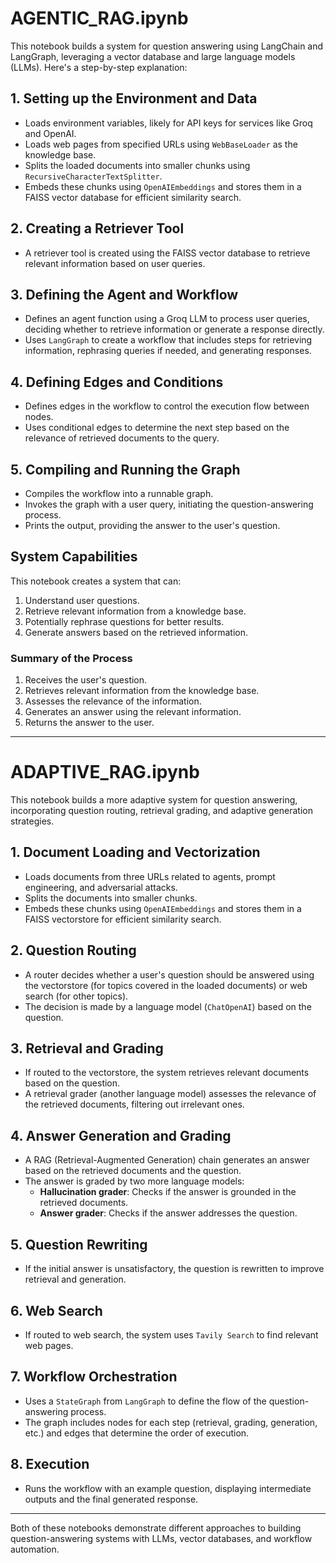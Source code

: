 # AGENTIC_RAG.ipynb

This notebook builds a system for question answering using LangChain and LangGraph, leveraging a vector database and large language models (LLMs). Here's a step-by-step explanation:

## 1. Setting up the Environment and Data
- Loads environment variables, likely for API keys for services like Groq and OpenAI.
- Loads web pages from specified URLs using `WebBaseLoader` as the knowledge base.
- Splits the loaded documents into smaller chunks using `RecursiveCharacterTextSplitter`.
- Embeds these chunks using `OpenAIEmbeddings` and stores them in a FAISS vector database for efficient similarity search.

## 2. Creating a Retriever Tool
- A retriever tool is created using the FAISS vector database to retrieve relevant information based on user queries.

## 3. Defining the Agent and Workflow
- Defines an agent function using a Groq LLM to process user queries, deciding whether to retrieve information or generate a response directly.
- Uses `LangGraph` to create a workflow that includes steps for retrieving information, rephrasing queries if needed, and generating responses.

## 4. Defining Edges and Conditions
- Defines edges in the workflow to control the execution flow between nodes.
- Uses conditional edges to determine the next step based on the relevance of retrieved documents to the query.

## 5. Compiling and Running the Graph
- Compiles the workflow into a runnable graph.
- Invokes the graph with a user query, initiating the question-answering process.
- Prints the output, providing the answer to the user's question.

## System Capabilities
This notebook creates a system that can:
1. Understand user questions.
2. Retrieve relevant information from a knowledge base.
3. Potentially rephrase questions for better results.
4. Generate answers based on the retrieved information.

### Summary of the Process
1. Receives the user's question.
2. Retrieves relevant information from the knowledge base.
3. Assesses the relevance of the information.
4. Generates an answer using the relevant information.
5. Returns the answer to the user.

---

# ADAPTIVE_RAG.ipynb

This notebook builds a more adaptive system for question answering, incorporating question routing, retrieval grading, and adaptive generation strategies.

## 1. Document Loading and Vectorization
- Loads documents from three URLs related to agents, prompt engineering, and adversarial attacks.
- Splits the documents into smaller chunks.
- Embeds these chunks using `OpenAIEmbeddings` and stores them in a FAISS vectorstore for efficient similarity search.

## 2. Question Routing
- A router decides whether a user's question should be answered using the vectorstore (for topics covered in the loaded documents) or web search (for other topics).
- The decision is made by a language model (`ChatOpenAI`) based on the question.

## 3. Retrieval and Grading
- If routed to the vectorstore, the system retrieves relevant documents based on the question.
- A retrieval grader (another language model) assesses the relevance of the retrieved documents, filtering out irrelevant ones.

## 4. Answer Generation and Grading
- A RAG (Retrieval-Augmented Generation) chain generates an answer based on the retrieved documents and the question.
- The answer is graded by two more language models:
  - **Hallucination grader**: Checks if the answer is grounded in the retrieved documents.
  - **Answer grader**: Checks if the answer addresses the question.

## 5. Question Rewriting
- If the initial answer is unsatisfactory, the question is rewritten to improve retrieval and generation.

## 6. Web Search
- If routed to web search, the system uses `Tavily Search` to find relevant web pages.

## 7. Workflow Orchestration
- Uses a `StateGraph` from `LangGraph` to define the flow of the question-answering process.
- The graph includes nodes for each step (retrieval, grading, generation, etc.) and edges that determine the order of execution.

## 8. Execution
- Runs the workflow with an example question, displaying intermediate outputs and the final generated response.

---

Both of these notebooks demonstrate different approaches to building question-answering systems with LLMs, vector databases, and workflow automation.
